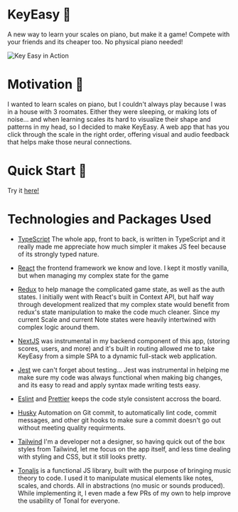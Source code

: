 # KeyEasy 🎹

A new way to learn your scales on piano, but make it a game! Compete with your friends
and its cheaper too. No physical piano needed!

![Key Easy in Action](https://github.com/Robert-LC/KeyEasy/assets/72999492/43b81200-0ad8-4f03-8e1d-badf4c94352f)

# Motivation 🫡

I wanted to learn scales on piano, but I couldn't always play because I was in a house with 3 roomates. Either they were sleeping, or making lots of noise...
and when learning scales its hard to visualize their shape and patterns in my head, so I decided to make KeyEasy.
A web app that has you click through the scale in the right order, offering visual and audio feedback that helps make those neural connections.

# Quick Start 🚀

Try it [here!](https://key-easy.netlify.app/)

# Technologies and Packages Used

- [TypeScript](https://www.typescriptlang.org/) The whole app, front to back, is written in TypeScript and it really made me appreciate how much simpler it makes JS feel because of its strongly typed nature.

- [React](https://react.dev/) the frontend framework we know and love. I kept it mostly vanilla, but when managing my complex state for the game

- [Redux](https://redux.js.org/) to help manage the complicated game state, as well as the auth states. I initially went with React's built in Context API, but half way through development realized that my complex state would benefit from redux's state manipulation to make the code much cleaner. Since my current Scale and current Note states were heavily intertwined with complex logic around them.

- [NextJS](https://nextjs.org/) was instrumental in my backend component of this app, (storing scores, users, and more) and it's built in routing allowed me to take KeyEasy from a simple SPA to a dynamic full-stack web application.

- [Jest](https://jestjs.io/) we can't forget about testing... Jest was instrumental in helping me make sure my code was always functional when making big changes, and its easy to read and apply syntax made writing tests easy.

- [Eslint](https://eslint.org/) and [Prettier](https://prettier.io/) keeps the code style consistent accross the board.

- [Husky](https://github.com/typicode/husky) Automation on Git commit, to automatically lint code, commit messages, and other git hooks to make sure a commit doesn't go out without meeting quality requirments.

- [Tailwind](https://tailwindcss.com/) I'm a developer not a designer, so having quick out of the box styles from Tailwind, let me focus on the app itself, and less time dealing with styling and CSS, but it still looks pretty.

- [Tonaljs](https://github.com/tonaljs/tonal) is a functional JS library, built with the purpose of bringing music theory to code. I used it to manipulate musical elements like notes, scales, and chords. All in abstractions (no music or sounds produced). While implementing it, I even made a few PRs of my own to help improve the usability of Tonal for everyone.
